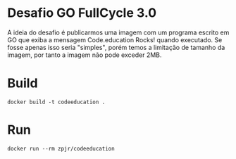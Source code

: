 
# Desafio GO FullCycle 3.0
A ideia do desafio é publicarmos uma imagem com um programa escrito em GO
que exiba a mensagem Code.education Rocks! quando executado.
Se fosse apenas isso seria "simples", porém temos a limitação de tamanho da imagem,
por tanto a imagem não pode exceder 2MB.

# Build 
```
docker build -t codeeducation .
```

# Run
```
docker run --rm zpjr/codeeducation
```